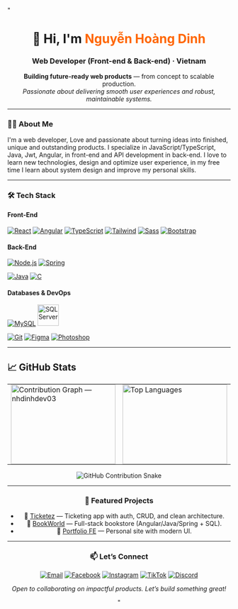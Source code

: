 "<h1 align="center">👋 Hi, I'm <span style="color:#ff6600;">Nguyễn Hoàng Dinh</span></h1>
<h3 align="center">Web Developer (Front-end & Back-end) · Vietnam</h3>

<p align="center">
  <b>Building future-ready web products</b> — from concept to scalable production.<br/>
  <i>Passionate about delivering smooth user experiences and robust, maintainable systems.</i>
</p>

---

### 👨‍💻 About Me
I'm a web developer, Love and passionate about turning ideas into finished, unique and outstanding products. I specialize in JavaScript/TypeScript, Java, Jwt, Angular, in front-end and API development in back-end. I love to learn new technologies, design and optimize user experience, in my free time I learn about system design and improve my personal skills.

---

### 🛠 Tech Stack

#### Front-End
[![React](https://skillicons.dev/icons?i=react)](https://react.dev)
[![Angular](https://skillicons.dev/icons?i=angular)](https://angular.io)
[![TypeScript](https://skillicons.dev/icons?i=ts)](https://www.typescriptlang.org)
[![Tailwind](https://skillicons.dev/icons?i=tailwind)](https://tailwindcss.com)
[![Sass](https://skillicons.dev/icons?i=sass)](https://sass-lang.com)
[![Bootstrap](https://skillicons.dev/icons?i=bootstrap)](https://getbootstrap.com)

#### Back-End
[![Node.js](https://skillicons.dev/icons?i=nodejs)](https://nodejs.org)
[![Spring](https://skillicons.dev/icons?i=spring)](https://spring.io)

[![Java](https://skillicons.dev/icons?i=java)](https://www.java.com)
[![C](https://skillicons.dev/icons?i=c)](https://en.wikipedia.org/wiki/C_(programming_language))

#### Databases & DevOps
[![MySQL](https://skillicons.dev/icons?i=mysql)](https://www.mysql.com)
<a href="https://www.microsoft.com/sql-server">
  <img src="https://upload.wikimedia.org/wikipedia/it/2/23/Sql_server_logo.png" alt="SQL Server" width="48" />
</a>

[![Git](https://skillicons.dev/icons?i=git)](https://git-scm.com)
[![Figma](https://skillicons.dev/icons?i=figma)](https://www.figma.com)
[![Photoshop](https://skillicons.dev/icons?i=ps)](https://www.adobe.com/products/photoshop.html)

---

## 📈 GitHub Stats
<div align="center">

<table align="center" style="width:100%; table-layout:fixed; border-collapse:collapse;">
  <tr>
    <td style="width:50%; padding:0 8px; vertical-align:top;">
      <img
        src="https://github-readme-activity-graph.vercel.app/graph?username=nhdinhdev03&theme=react-dark&hide_border=true"
        alt="Contribution Graph — nhdinhdev03"
        style="width:100%; height:180px; object-fit:contain;"
        loading="lazy" decoding="async"
      />
    </td>
<td style="width:50%; padding:0 8px; vertical-align:top;">
  <img
    src="https://github-readme-stats.vercel.app/api/top-langs/?username=nhdinhdev03&layout=compact&theme=tokyonight&hide_border=true&langs_count=10"
    alt="Top Languages"
    style="width:100%; height:180px; object-fit:contain;"
    loading="lazy" decoding="async"
  />
</td>

  </tr>
</table>



<!-- Snake: nhớ fork action và đổi 'OWNER/OWNER' thành user của bạn -->
<picture>
  <source media="(prefers-color-scheme: dark)" srcset="https://raw.githubusercontent.com/nhdinhdev03/nhdinhdev03/output/github-snake-dark.svg" />
  <source media="(prefers-color-scheme: light)" srcset="https://raw.githubusercontent.com/nhdinhdev03/nhdinhdev03/output/github-snake.svg" />
 <picture>
  <source media="(prefers-color-scheme: dark)" srcset="https://raw.githubusercontent.com/tobiasmeyhoefer/tobiasmeyhoefer/output/github-snake-dark.svg" />
  <source media="(prefers-color-scheme: light)" srcset="https://raw.githubusercontent.com/tobiasmeyhoefer/tobiasmeyhoefer/output/github-snake.svg" />
  <img alt="GitHub Contribution Snake" src="https://raw.githubusercontent.com/tobiasmeyhoefer/tobiasmeyhoefer/output/github-snake.svg" />
</picture>
</picture>

---

### 🚀 Featured Projects
- 🔹 [Ticketez](https://github.com/nhdinhdev03/ticketez) — Ticketing app with auth, CRUD, and clean architecture.
- 🔹 [BookWorld](https://github.com/nhdinhdev03/BookWorld) — Full-stack bookstore (Angular/Java/Spring + SQL).
- 🔹 [Portfolio FE](https://github.com/nhdinhdev03/nhdinh-profile) — Personal site with modern UI.

---

### 📫 Let’s Connect
[![Email](https://img.shields.io/badge/Email-%20-ff6953?style=flat&logo=gmail&logoColor=white)](mailto:nhdinh.dev03@gmail.com)
[![Facebook](https://img.shields.io/badge/Facebook-%20-1877F2?style=flat&logo=facebook&logoColor=white)](https://fb.com/nhdinh03)
[![Instagram](https://img.shields.io/badge/Instagram-%20-E4405F?style=flat&logo=instagram&logoColor=white)](https://instagram.com/nhdinhdz)
[![TikTok](https://img.shields.io/badge/TikTok-%20-000000?style=flat&logo=tiktok&logoColor=white)](https://www.tiktok.com/@nhdinh.dev03)
[![Discord](https://img.shields.io/badge/Discord-%20-5865F2?style=flat&logo=discord&logoColor=white)](https://discord.gg/6UbbDqKKQN)

<p align="center"><em>Open to collaborating on impactful products. Let’s build something great!</em></p>
"
